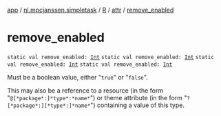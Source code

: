 [app](../../../index.md) / [nl.mpcjanssen.simpletask](../../index.md) / [R](../index.md) / [attr](index.md) / [remove_enabled](.)

# remove_enabled

`static val remove_enabled: `[`Int`](https://kotlinlang.org/api/latest/jvm/stdlib/kotlin/-int/index.html)
`static val remove_enabled: `[`Int`](https://kotlinlang.org/api/latest/jvm/stdlib/kotlin/-int/index.html)
`static val remove_enabled: `[`Int`](https://kotlinlang.org/api/latest/jvm/stdlib/kotlin/-int/index.html)
`static val remove_enabled: `[`Int`](https://kotlinlang.org/api/latest/jvm/stdlib/kotlin/-int/index.html)

Must be a boolean value, either "`true`" or "`false`".

This may also be a reference to a resource (in the form "`@[*package*:]*type*:*name*`") or theme attribute (in the form "`?[*package*:][*type*:]*name*`") containing a value of this type.

